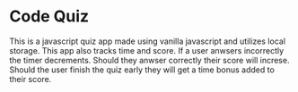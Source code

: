 <h1>Code Quiz</h1>

This is a javascript quiz app made using vanilla javascript and utilizes local storage. This app also tracks time and score. If a user anwsers incorrectly the timer decrements. Should they anwser correctly their score will increse. Should the user finish the quiz early they will get a time bonus added to their score. 
